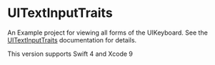 # UITextInputTraits

An Example project for viewing all forms of the UIKeyboard. See the [UITextInputTraits](https://developer.apple.com/documentation/uikit/uitextinputtraits) documentation for details.

This version supports Swift 4 and Xcode 9